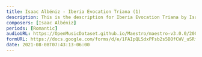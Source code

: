 ```yaml
---
title: Isaac Albéniz - Iberia Evocation Triana (1)
description: This is the description for Iberia Evocation Triana by Isaac Albéniz
composers: [Isaac Albéniz]
periods: [Romantic]
audioURL: https://OpenMusicDataset.github.io/Maestro/maestro-v3.0.0/2004/MIDI-Unprocessed_XP_04_R1_2004_03-05_ORIG_MID--AUDIO_04_R1_2004_04_Track04_wav.midi
formURL: https://docs.google.com/forms/d/e/1FAIpQLSdxPFsb2s5BOfCWV_uSRfqheDIPiEJ6JJbfNALS3entqLnPPg/viewform
date: 2021-08-08T07:43:13-06:00
---
```

